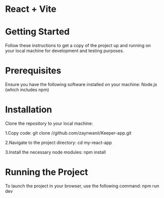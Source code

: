 # React + Vite

# Getting Started
Follow these instructions to get a copy of the project up and running on your local machine for development and testing purposes.

# Prerequisites
Ensure you have the following software installed on your machine:
Node.js (which includes npm)


# Installation

Clone the repository to your local machine:

1.Copy code:
git clone //github.com/zaynwanii/Keeper-app.git

2.Navigate to the project directory:
cd my-react-app

3.Install the necessary node modules:
npm install

# Running the Project

To launch the project in your browser, use the following command:
npm run dev
